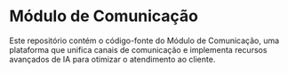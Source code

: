 # Módulo de Comunicação
Este repositório contém o código-fonte do Módulo de Comunicação, uma plataforma que unifica canais de comunicação e implementa recursos avançados de IA para otimizar o atendimento ao cliente.

